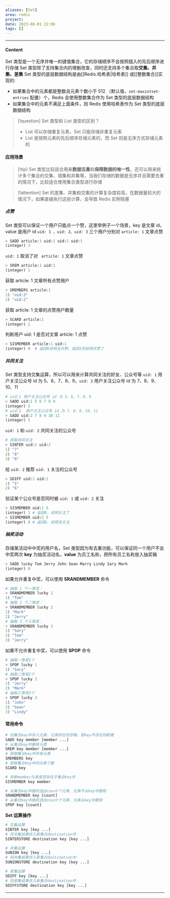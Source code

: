 ```yaml
---
aliases: [Set]
area: redis
project: 
date: 2023-08-01 22:08
tags: []
---
```

---
#### Content
Set 类型是一个无序并唯一的键值集合，它的存储顺序不会按照插入的先后顺序进行存储
Set 类型除了支持集合内的增删改查，同时还支持多个集合取**交集、并集、差集**
Set 类型的底层数据结构是由[[Redis.哈希表|哈希表]] 或[[整数集合]]实现的:
- 如果集合中的元素都是整数且元素个数小于 512 （默认值，`set-maxintset-entries` 配置）个，Redis 会使用整数集合作为 Set 类型的底层数据结构
- 如果集合中的元素不满足上面条件，则 Redis 使用哈希表作为 Set 类型的底层数据结构

> [!question] Set 类型和 List 类型的区别？
> - List 可以存储重复元素，Set 只能存储非重复元素
> - List 是按照元素的先后顺序存储元素的，而 Set 则是无序方式存储元素的

#### 应用场景
> [!tip] Set 类型比较适合用来**数据去重**和**保障数据的唯一性**，还可以用来统计多个集合的交集、错集和并集等，当我们存储的数据是无序并且需要去重的情况下，比较适合使用集合类型进行存储

> [!attention] Set 的差集、并集和交集的计算复杂度较高，在数据量较大的情况下，如果直接执行这些计算，会导致 Redis 实例阻塞

##### 点赞
Set 类型可以保证一个用户只能点一个赞，这里举例子一个场景，key 是文章 id，value 是用户 id
`uid: 1 、uid: 2、uid: 3` 三个用户分别对 `article: 1` 文章点赞
```py
> SADD article:1 uid:1 uid:2 uid:3
(integer) 3
```
`uid: 1` 取消了对 ` article: 1` 文章点赞
```py
> SREM article:1 uid:1
(integer) 1
```
获取 article: 1 文章所有点赞用户
```py
> SMEMBERS article:1
1) "uid:3"
2) "uid:2"
```
获取 article: 1 文章的点赞用户数量
```py
> SCARD article:1
(integer) 2
```
判断用户 uid: 1 是否对文章 article: 1 点赞
```py
> SISMEMBER article:1 uid:1
(integer) 0  # 返回0说明没点赞，返回1则说明点赞了
```

##### 共同关注
Set 类型支持交集运算，所以可以用来计算共同关注的好友、公众号等
`uid: 1` 用户关注公众号 id 为 5、6、7、8、9，`uid: 2` 用户关注公众号 id 为 7、8、9、10、11
```py
# uid:1 用户关注公众号 id 为 5、6、7、8、9
> SADD uid:1 5 6 7 8 9
(integer) 5
# uid:2  用户关注公众号 id 为 7、8、9、10、11
> SADD uid:2 7 8 9 10 11
(integer) 5
```
`uid: 1` 和 `uid: 2` 共同关注的公众号
```py
# 获取共同关注
> SINTER uid:1 uid:2
1) "7"
2) "8"
3) "9"
```
给 `uid: 2` 推荐 `uid: 1` 关注的公众号
```py
> SDIFF uid:1 uid:2
1) "5"
2) "6"
```
验证某个公众号是否同时被 `uid: 1` 或 `uid: 2` 关注
```py
> SISMEMBER uid:1 5
(integer) 1 # 返回0，说明关注了
> SISMEMBER uid:2 5
(integer) 0 # 返回0，说明没关注
```

##### 抽奖活动
存储某活动中中奖的用户名，Set 类型因为有去重功能，可以保证同一个用户不会中奖两次
**key** 为抽奖活动名，**value** 为员工名称，把所有员工名称放入抽奖箱 
```py
> SADD lucky Tom Jerry John Sean Marry Lindy Sary Mark
(integer) 8
```
如果允许重复中奖，可以使用 **SRANDMEMBER** 命令
```py
# 抽取 1 个一等奖：
> SRANDMEMBER lucky 1
1) "Tom"
# 抽取 2 个二等奖：
> SRANDMEMBER lucky 2
1) "Mark"
2) "Jerry"
# 抽取 3 个三等奖：
> SRANDMEMBER lucky 3
1) "Sary"
2) "Tom"
3) "Jerry"
```
如果不允许重复中奖，可以使用 **SPOP** 命令
```py
# 抽取一等奖1个
> SPOP lucky 1
1) "Sary"
# 抽取二等奖2个
> SPOP lucky 2
1) "Jerry"
2) "Mark"
# 抽取三等奖3个
> SPOP lucky 3
1) "John"
2) "Sean"
3) "Lindy"
```

#### 常用命令
```py
# 往集合key中存入元素，元素存在则忽略，若key不存在则新建
SADD key member [member ...]
# 从集合key中删除元素
SREM key member [member ...] 
# 获取集合key中所有元素
SMEMBERS key
# 获取集合key中的元素个数
SCARD key

# 判断member元素是否存在于集合key中
SISMEMBER key member

# 从集合key中随机选出count个元素，元素不从key中删除
SRANDMEMBER key [count]
# 从集合key中随机选出count个元素，元素从key中删除
SPOP key [count]
```
**Set 运算操作**
```py
# 交集运算
SINTER key [key ...]
# 将交集结果存入新集合destination中
SINTERSTORE destination key [key ...]

# 并集运算
SUNION key [key ...]
# 将并集结果存入新集合destination中
SUNIONSTORE destination key [key ...]

# 差集运算
SDIFF key [key ...]
# 将差集结果存入新集合destination中
SDIFFSTORE destination key [key ...]
```


---
